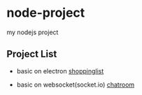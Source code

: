 # node-project
my nodejs project

## Project List

- basic on electron
[shoppinglist](./electron/shoppinglist)

- basic on websocket(socket.io)
[chatroom](./chatroom)